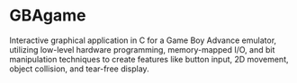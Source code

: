 # GBAgame
Interactive graphical application in C for a Game Boy Advance emulator, utilizing low-level hardware programming, memory-mapped I/O, and bit manipulation techniques to create features like button input, 2D movement, object collision, and tear-free display.
